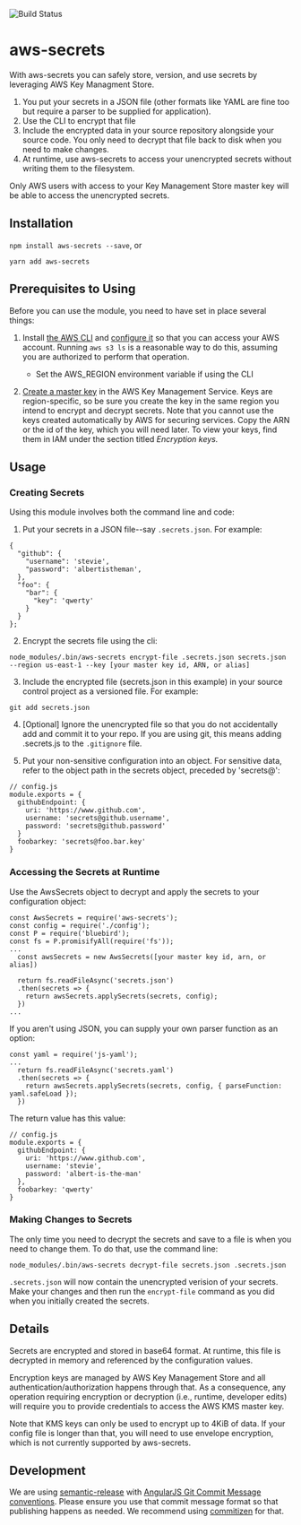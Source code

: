 ![Build Status](https://travis-ci.org/Cimpress-MCP/aws-secrets.svg?branch=master)

# aws-secrets

With aws-secrets you can safely store, version, and use secrets by leveraging AWS Key Managment Store.

1. You put your secrets in a JSON file (other formats like YAML are fine too but require a parser to be supplied for application).
1. Use the CLI to encrypt that file
1. Include the encrypted data in your source repository alongside your source code. You only need to decrypt that file back to disk when you need to make changes.
1. At runtime, use aws-secrets to access your unencrypted secrets without writing them to the filesystem.

Only AWS users with access to your Key Management Store master key will be able to access the unencrypted secrets.

## Installation
`npm install aws-secrets --save`, or

`yarn add aws-secrets`

## Prerequisites to Using
Before you can use the module, you need to have set in place several things:
1. Install [the AWS CLI](http://docs.aws.amazon.com/cli/latest/userguide/installing.html) and [configure it](http://docs.aws.amazon.com/cli/latest/userguide/cli-chap-getting-started.html) so that you can access your AWS account. Running `aws s3 ls` is a reasonable way to do this, assuming you are authorized to perform that operation.

    * Set the AWS_REGION environment variable if using the CLI

2. [Create a master key](http://docs.aws.amazon.com/kms/latest/developerguide/create-keys.html) in the AWS Key Management Service. Keys are region-specific, so be sure you create the key in the same region you intend to encrypt and decrypt secrets. Note that you cannot use the keys created automatically by AWS for securing services. Copy the ARN or the id of the key, which you will need later. To view your keys, find them in IAM under the section titled *Encryption keys.*

## Usage

### Creating Secrets
Using this module involves both the command line and code:
1. Put your secrets in a JSON file--say `.secrets.json`. For example:
~~~~
{
  "github": {
    "username": 'stevie',
    "password": 'albertistheman',
  },
  "foo": {
    "bar": {
      "key": 'qwerty'
    }
  }
};
~~~~
2. Encrypt the secrets file using the cli:

  `node_modules/.bin/aws-secrets encrypt-file .secrets.json secrets.json --region us-east-1 --key [your master key id, ARN, or alias]`

3. Include the encrypted file (secrets.json in this example) in your source control project as a versioned file. For example:

  `git add secrets.json`

4. [Optional] Ignore the unencrypted file so that you do not accidentally add and commit it to your repo. If you are using git, this means adding .secrets.js to the `.gitignore` file.

5. Put your non-sensitive configuration into an object. For sensitive data, refer to the object path in the secrets object, preceded by 'secrets@':

  ~~~
  // config.js
  module.exports = {
    githubEndpoint: {
      uri: 'https://www.github.com',
      username: 'secrets@github.username',
      password: 'secrets@github.password'
    }
    foobarkey: 'secrets@foo.bar.key'
  }
  ~~~

### Accessing the Secrets at Runtime

Use the AwsSecrets object to decrypt and apply the secrets to your configuration object:
~~~
const AwsSecrets = require('aws-secrets');
const config = require('./config');
const P = require('bluebird');
const fs = P.promisifyAll(require('fs'));
...
  const awsSecrets = new AwsSecrets([your master key id, arn, or alias])

  return fs.readFileAsync('secrets.json')
  .then(secrets => {
    return awsSecrets.applySecrets(secrets, config);
  })
...
~~~

If you aren't using JSON, you can supply your own parser function as an option:
~~~
const yaml = require('js-yaml');
...
  return fs.readFileAsync('secrets.yaml')
  .then(secrets => {
    return awsSecrets.applySecrets(secrets, config, { parseFunction: yaml.safeLoad });
  })
~~~

  The return value has this value:

  ~~~
  // config.js
  module.exports = {
    githubEndpoint: {
      uri: 'https://www.github.com',
      username: 'stevie',
      password: 'albert-is-the-man'
    },
    foobarkey: 'qwerty'
  }
  ~~~

### Making Changes to Secrets
The only time you need to decrypt the secrets and save to a file is when you need to change them. To do that, use the command line:

`node_modules/.bin/aws-secrets decrypt-file secrets.json .secrets.json`

`.secrets.json` will now contain the unencrypted verision of your secrets. Make your changes and then run the `encrypt-file` command as you did when you initially created the secrets.

##  Details
Secrets are encrypted and stored in base64 format. At runtime, this file is decrypted in memory and referenced by the configuration values.

Encryption keys are managed by AWS Key Management Store and all authentication/authorization happens through that. As a consequence, any operation requiring encryption or decryption (i.e., runtime, developer edits) will require you to provide credentials to access the AWS KMS master key.

Note that KMS keys can only be used to encrypt up to 4KiB of data. If your config file is longer than that, you will need to use envelope encryption, which is not currently supported by aws-secrets.

## Development
We are using [semantic-release](https://github.com/semantic-release/semantic-release) with [AngularJS Git Commit Message conventions](https://docs.google.com/document/d/1QrDFcIiPjSLDn3EL15IJygNPiHORgU1_OOAqWjiDU5Y/edit). Please ensure you use that commit message format so that publishing happens as needed. We recommend using [commitizen](https://github.com/commitizen/cz-cli) for that.
